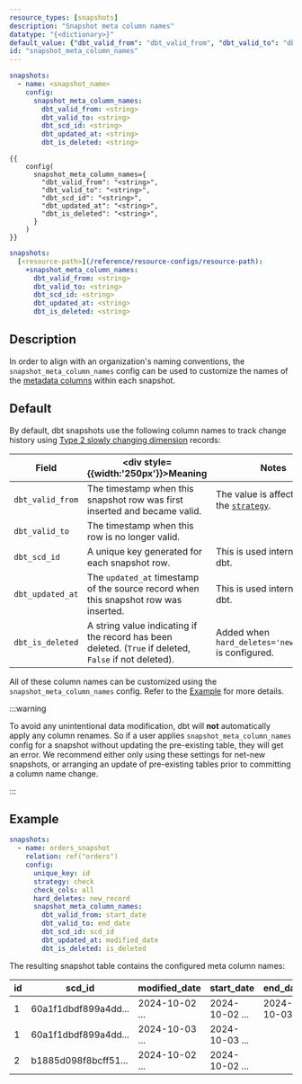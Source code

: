 ```yaml
---
resource_types: [snapshots]
description: "Snapshot meta column names"
datatype: "{<dictionary>}"
default_value: {"dbt_valid_from": "dbt_valid_from", "dbt_valid_to": "dbt_valid_to", "dbt_scd_id": "dbt_scd_id", "dbt_updated_at": "dbt_updated_at"}
id: "snapshot_meta_column_names"
---
```


<VersionCallout version="1.9" />

<File name='snapshots/schema.yml'>

```yaml
snapshots:
  - name: <snapshot_name>
    config:
      snapshot_meta_column_names:
        dbt_valid_from: <string>
        dbt_valid_to: <string>
        dbt_scd_id: <string>
        dbt_updated_at: <string>
        dbt_is_deleted: <string>

```

</File>

<File name='snapshots/<filename>.sql'>

```jinja2
{{
    config(
      snapshot_meta_column_names={
        "dbt_valid_from": "<string>",
        "dbt_valid_to": "<string>",
        "dbt_scd_id": "<string>",
        "dbt_updated_at": "<string>",
        "dbt_is_deleted": "<string>",
      }
    )
}}

```

</File>

<File name='dbt_project.yml'>

```yml
snapshots:
  [<resource-path>](/reference/resource-configs/resource-path):
    +snapshot_meta_column_names:
      dbt_valid_from: <string>
      dbt_valid_to: <string>
      dbt_scd_id: <string>
      dbt_updated_at: <string>
      dbt_is_deleted: <string>
```

</File>

## Description

In order to align with an organization's naming conventions, the `snapshot_meta_column_names` config can be used to customize the names of the [metadata columns](/docs/build/snapshots#snapshot-meta-fields) within each snapshot.

## Default

By default, dbt snapshots use the following column names to track change history using [Type 2 slowly changing dimension](https://en.wikipedia.org/wiki/Slowly_changing_dimension#Type_2:_add_new_row) records:

| Field          | <div style={{width:'250px'}}>Meaning</div> | Notes | Example |
| -------------- | ------- | ----- | ------- |
| `dbt_valid_from` | The timestamp when this snapshot row was first inserted and became valid. | The value is affected by the [`strategy`](/reference/resource-configs/strategy). | `snapshot_meta_column_names: {dbt_valid_from: start_date}` |
| `dbt_valid_to`   | The timestamp when this row is no longer valid. |  | `snapshot_meta_column_names: {dbt_valid_to: end_date}` |
| `dbt_scd_id`     | A unique key generated for each snapshot row. | This is used internally by dbt. | `snapshot_meta_column_names: {dbt_scd_id: scd_id}` |
| `dbt_updated_at` | The `updated_at` timestamp of the source record when this snapshot row was inserted. | This is used internally by dbt. | `snapshot_meta_column_names: {dbt_updated_at: modified_date}` |
| `dbt_is_deleted` | A string value indicating if the record has been deleted. (`True` if deleted, `False` if not deleted). |Added when `hard_deletes='new_record'` is configured.  | `snapshot_meta_column_names: {dbt_is_deleted: is_deleted}` |

All of these column names can be customized using the `snapshot_meta_column_names` config. Refer to the [Example](#example) for more details. 

:::warning  

To avoid any unintentional data modification, dbt will **not** automatically apply any column renames. So if a user applies `snapshot_meta_column_names` config for a snapshot without updating the pre-existing table, they will get an error. We recommend either only using these settings for net-new snapshots, or arranging an update of pre-existing tables prior to committing a column name change.

:::

## Example

<File name='snapshots/schema.yml'>

```yaml
snapshots:
  - name: orders_snapshot
    relation: ref("orders")
    config:
      unique_key: id
      strategy: check
      check_cols: all
      hard_deletes: new_record
      snapshot_meta_column_names:
        dbt_valid_from: start_date
        dbt_valid_to: end_date
        dbt_scd_id: scd_id
        dbt_updated_at: modified_date
        dbt_is_deleted: is_deleted
```

</File>

The resulting snapshot table contains the configured meta column names:

| id | scd_id               |        modified_date |           start_date |             end_date | is_deleted |
| -- | -------------------- | -------------------- | -------------------- | -------------------- | ---------- |
|  1 | 60a1f1dbdf899a4dd... | 2024-10-02 ...       | 2024-10-02 ...       | 2024-10-03 ...       | False      |
|  1 | 60a1f1dbdf899a4dd... | 2024-10-03 ...       | 2024-10-03 ...       |                      | True      |
|  2 | b1885d098f8bcff51... | 2024-10-02 ...       | 2024-10-02 ...       |                      | False     |
